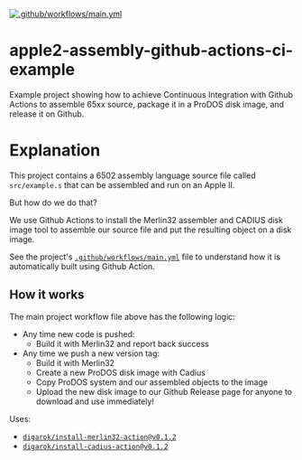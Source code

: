 [![.github/workflows/main.yml](https://github.com/digarok/apple2-assembly-github-actions-ci-example/actions/workflows/main.yml/badge.svg)](https://github.com/digarok/apple2-assembly-github-actions-ci-example/actions/workflows/main.yml)

# apple2-assembly-github-actions-ci-example
Example project showing how to achieve Continuous Integration with Github Actions to assemble 65xx source, package it in a ProDOS disk image, and release it on Github.

# Explanation
This project contains a 6502 assembly language source file called `src/example.s` that can be assembled and run on an Apple II.  

But how do we do that?

We use Github Actions to install the Merlin32 assembler and CADIUS disk image tool to assemble our source file and put the resulting object on a disk image.  

See the project's [`.github/workflows/main.yml`](https://github.com/digarok/apple2-assembly-github-actions-ci-example/blob/master/.github/workflows/main.yml) file to understand how it is automatically built using  Github Action.

## How it works
The main project workflow file above has the following logic:

- Any time new code is pushed:
    - Build it with Merlin32 and report back success
- Any time we push a new version tag:
    - Build it with Merlin32 
    - Create a new ProDOS disk image with Cadius
    - Copy ProDOS system and our assembled objects to the image
    - Upload the new disk image to our Github Release page for anyone to download and use immediately!

Uses:
- [`digarok/install-merlin32-action@v0.1.2`](https://github.com/marketplace/actions/install-merlin32-action)
- [`digarok/install-cadius-action@v0.1.2`](https://github.com/marketplace/actions/install-cadius-action)
